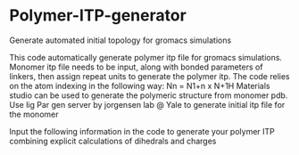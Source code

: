 # Polymer-ITP-generator
Generate automated initial topology for gromacs simulations

This code automatically generate polymer itp file for gromacs simulations. Monomer itp file needs to be input, along with bonded parameters of 
linkers, then assign repeat units to generate the polymer itp. The code relies on the atom indexing in the following way: Nn = N1+n x N+1H
Materials studio can be used to generate the polymeric structure from monomer pdb.
Use lig Par gen server by jorgensen lab @ Yale to generate initial itp file for the monomer

Input the following information in the code to generate your polymer ITP combining explicit calculations of dihedrals and charges
